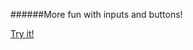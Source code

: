 ######More fun with inputs and buttons!

[Try it!](https://cdn.rawgit.com/jeffbell9/To-Do/master/index.html)
